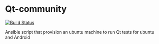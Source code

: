 # Qt-community

[![Build Status](https://travis-ci.org/evonove/qt-ci-images.svg?branch=devel)](https://travis-ci.org/evonove/qt-ci-images)

Ansible script that provision an ubuntu machine to run Qt tests for ubuntu and Android
